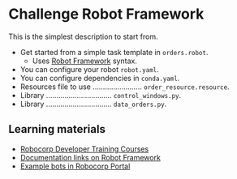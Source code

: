 # Challenge Robot Framework

This is the simplest description to start from.

- Get started from a simple task template in `orders.robot`.
  - Uses [Robot Framework](https://robocorp.com/docs/languages-and-frameworks/robot-framework/basics) syntax.
- You can configure your robot `robot.yaml`.
- You can configure dependencies in `conda.yaml`.
- Resources file to use ........................ `order_resource.resource`.
- Library ................................ `control_windows.py`.
- Library ................................ `data_orders.py`.

## Learning materials

- [Robocorp Developer Training Courses](https://robocorp.com/docs/courses)
- [Documentation links on Robot Framework](https://robocorp.com/docs/languages-and-frameworks/robot-framework)
- [Example bots in Robocorp Portal](https://robocorp.com/portal)
